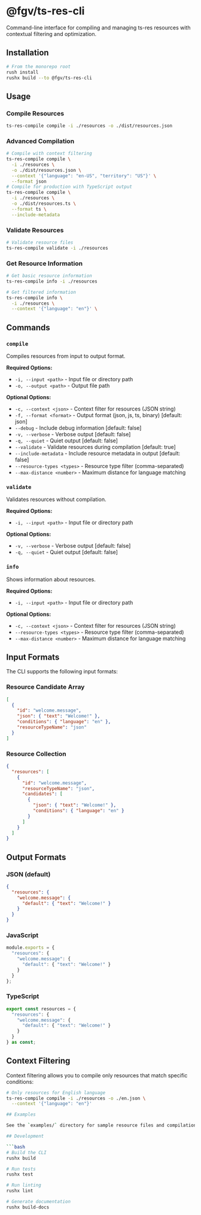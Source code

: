 # @fgv/ts-res-cli

Command-line interface for compiling and managing ts-res resources with contextual filtering and optimization.

## Installation

```bash
# From the monorepo root
rush install
rushx build --to @fgv/ts-res-cli
```

## Usage

### Compile Resources

```bash
ts-res-compile compile -i ./resources -o ./dist/resources.json
```

### Advanced Compilation

```bash
# Compile with context filtering
ts-res-compile compile \
  -i ./resources \
  -o ./dist/resources.json \
  --context '{"language": "en-US", "territory": "US"}' \
  --format json
# Compile for production with TypeScript output
ts-res-compile compile \
  -i ./resources \
  -o ./dist/resources.ts \
  --format ts \
  --include-metadata
```

### Validate Resources

```bash
# Validate resource files
ts-res-compile validate -i ./resources
```

### Get Resource Information

```bash
# Get basic resource information
ts-res-compile info -i ./resources

# Get filtered information
ts-res-compile info \
  -i ./resources \
  --context '{"language": "en"}' \
```

## Commands

### `compile`

Compiles resources from input to output format.

**Required Options:**
- `-i, --input <path>` - Input file or directory path
- `-o, --output <path>` - Output file path

**Optional Options:**
- `-c, --context <json>` - Context filter for resources (JSON string)
- `-f, --format <format>` - Output format (json, js, ts, binary) [default: json]
- `--debug` - Include debug information [default: false]
- `-v, --verbose` - Verbose output [default: false]
- `-q, --quiet` - Quiet output [default: false]
- `--validate` - Validate resources during compilation [default: true]
- `--include-metadata` - Include resource metadata in output [default: false]
- `--resource-types <types>` - Resource type filter (comma-separated)
- `--max-distance <number>` - Maximum distance for language matching

### `validate`

Validates resources without compilation.

**Required Options:**
- `-i, --input <path>` - Input file or directory path

**Optional Options:**
- `-v, --verbose` - Verbose output [default: false]
- `-q, --quiet` - Quiet output [default: false]

### `info`

Shows information about resources.

**Required Options:**
- `-i, --input <path>` - Input file or directory path

**Optional Options:**
- `-c, --context <json>` - Context filter for resources (JSON string)
- `--resource-types <types>` - Resource type filter (comma-separated)
- `--max-distance <number>` - Maximum distance for language matching

## Input Formats

The CLI supports the following input formats:

### Resource Candidate Array
```json
[
  {
    "id": "welcome.message",
    "json": { "text": "Welcome!" },
    "conditions": { "language": "en" },
    "resourceTypeName": "json"
  }
]
```

### Resource Collection
```json
{
  "resources": [
    {
      "id": "welcome.message",
      "resourceTypeName": "json",
      "candidates": [
        {
          "json": { "text": "Welcome!" },
          "conditions": { "language": "en" }
        }
      ]
    }
  ]
}
```

## Output Formats

### JSON (default)
```json
{
  "resources": {
    "welcome.message": {
      "default": { "text": "Welcome!" }
    }
  }
}
```

### JavaScript
```javascript
module.exports = {
  "resources": {
    "welcome.message": {
      "default": { "text": "Welcome!" }
    }
  }
};
```

### TypeScript
```typescript
export const resources = {
  "resources": {
    "welcome.message": {
      "default": { "text": "Welcome!" }
    }
  }
} as const;
```

## Context Filtering

Context filtering allows you to compile only resources that match specific conditions:

```bash
# Only resources for English language
ts-res-compile compile -i ./resources -o ./en.json \
  --context '{"language": "en"}'

## Examples

See the `examples/` directory for sample resource files and compilation scenarios.

## Development

```bash
# Build the CLI
rushx build

# Run tests
rushx test

# Run linting
rushx lint

# Generate documentation
rushx build-docs
```